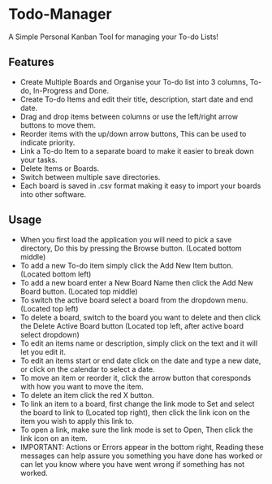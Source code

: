 # Todo-Manager
 A Simple Personal Kanban Tool for managing your To-do Lists!

## Features
- Create Multiple Boards and Organise your To-do list into 3 columns, To-do, In-Progress and Done.
- Create To-do Items and edit their title, description, start date and end date.
- Drag and drop items between columns or use the left/right arrow buttons to move them.
- Reorder items with the up/down arrow buttons, This can be used to indicate priority.
- Link a To-do Item to a separate board to make it easier to break down your tasks.
- Delete Items or Boards.
- Switch between multiple save directories.
- Each board is saved in .csv format making it easy to import your boards into other software.

## Usage
- When you first load the application you will need to pick a save directory, Do this by pressing the Browse button. (Located bottom middle)
- To add a new To-do item simply click the Add New Item button. (Located bottom left)
- To add a new board enter a New Board Name then click the Add New Board button. (Located top middle)
- To switch the active board select a board from the dropdown menu. (Located top left)
- To delete a board, switch to the board you want to delete and then click the Delete Active Board button (Located top left, after active board select dropdown)
- To edit an items name or description, simply click on the text and it will let you edit it.
- To edit an items start or end date click on the date and type a new date, or click on the calendar to select a date.
- To move an item or reorder it, click the arrow button that coresponds with how you want to move the item.
- To delete an item click the red X button.
- To link an item to a board, first change the link mode to Set and select the board to link to (Located top right), then click the link icon on the item you wish to apply this link to.
- To open a link, make sure the link mode is set to Open, Then click the link icon on an item.
- IMPORTANT: Actions or Errors appear in the bottom right, Reading these messages can help assure you something you have done has worked or can let you know where you have went wrong if something has not worked.

